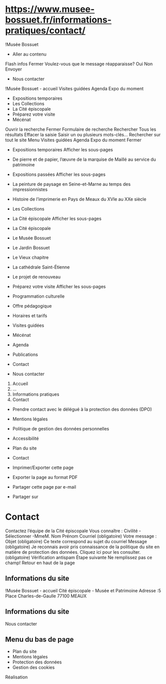 # https://www.musee-bossuet.fr/informations-pratiques/contact/

!Musée Bossuet
 * Aller au contenu

Flash infos
Fermer
Voulez-vous que le message réapparaisse? 
Oui 
Non 
Envoyer
 * Nous contacter

!Musée Bossuet - accueil
Visites guidées
Agenda
Expo du moment
 * Expositions temporaires 
 * Les Collections
 * La Cité épiscopale 
 * Préparez votre visite 
 * Mécénat

Ouvrir la recherche
Fermer
Formulaire de recherche
Rechercher
Tous les résultats
Effacer la saisie Saisir un ou plusieurs mots-clés…
Rechercher sur tout le site
Menu
Visites guidées
Agenda
Expo du moment
Fermer
 * Expositions temporaires Afficher les sous-pages
 * De pierre et de papier, l’œuvre de la marquise de Maillé au service du patrimoine
 * Expositions passées Afficher les sous-pages
 * La peinture de paysage en Seine-et-Marne au temps des impressionnistes
 * Histoire de l’imprimerie en Pays de Meaux du XVIe au XXe siècle
 * Les Collections
 * La Cité épiscopale Afficher les sous-pages
 * La Cité épiscopale
 * Le Musée Bossuet
 * Le Jardin Bossuet
 * Le Vieux chapitre
 * La cathédrale Saint-Étienne
 * Le projet de renouveau
 * Préparez votre visite Afficher les sous-pages
 * Programmation culturelle
 * Offre pédagogique
 * Horaires et tarifs
 * Visites guidées
 * Mécénat

 * Agenda
 * Publications
 * Contact

 * Nous contacter

 1. Accueil
 2. ...
 3. Informations pratiques
 4. Contact
 * Prendre contact avec le délégué à la protection des données (DPO)
 * Mentions légales
 * Politique de gestion des données personnelles
 * Accessibilité
 * Plan du site
 * Contact

 * Imprimer/Exporter cette page
 * Exporter la page au format PDF
 * Partager cette page par e-mail
 * Partager sur

# Contact
Contactez l’équipe de la Cité épiscopale 
Vous connaître :
Civilité - Sélectionner -MmeM.
Nom 
Prénom 
Courriel (obligatoire)
Votre message :
Objet (obligatoire) Ce texte correspond au sujet du courriel
Message (obligatoire)
Je reconnais avoir pris connaissance de la politique du site en matière de protection des données. Cliquez ici pour les consulter.(obligatoire)
Vérification antispam 
Étape suivante
Ne remplissez pas ce champ! 
Retour en haut de la page 
## Informations du site
!Musée Bossuet - accueil
Cité épiscopale - Musée et Patrimoine
Adresse :5 Place Charles-de-Gaulle 77100 MEAUX
## Informations du site
Nous contacter
## Menu du bas de page
 * Plan du site
 * Mentions légales
 * Protection des données
 * Gestion des cookies

Réalisation
